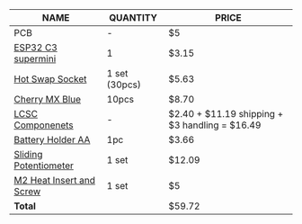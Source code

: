 | NAME                                                                                                                                                                                                                                                                                                                                                                                                                                                                                                        | QUANTITY      | PRICE                                          |
| ----------------------------------------------------------------------------------------------------------------------------------------------------------------------------------------------------------------------------------------------------------------------------------------------------------------------------------------------------------------------------------------------------------------------------------------------------------------------------------------------------------- | ------------- | ---------------------------------------------- |
| PCB                                                                                                                                                                                                                                                                                                                                                                                                                                                                                                         | -             | $5                                             |
| [ESP32 C3 supermini](https://www.aliexpress.com/item/1005007205044247.html?spm=a2g0o.productlist.main.5.5a7f262dfTVKQD&algo_pvid=1eede2e5-1cc1-4283-b602-e08dd9c403dd&algo_exp_id=1eede2e5-1cc1-4283-b602-e08dd9c403dd-4&pdp_ext_f=%7B%22order%22%3A%222274%22%2C%22eval%22%3A%221%22%7D&pdp_npi=4%40dis%21CAD%213.15%213.15%21%21%212.22%212.22%21%402103247017540179610048386ee377%2112000039797197683%21sea%21CA%216156843420%21X&curPageLogUid=HdwUlYQq8eBm&utparam-url=scene%3Asearch%7Cquery_from%3A) | 1             | $3.15                                          |
| [Hot Swap Socket](https://www.aliexpress.com/item/1005004290562374.html?spm=a2g0o.productlist.main.3.616d29e4yF2qrf&algo_pvid=1141f837-77cc-4588-bdc5-0e161e4481eb&algo_exp_id=1141f837-77cc-4588-bdc5-0e161e4481eb-2&pdp_ext_f=%7B%22order%22%3A%22220%22%2C%22eval%22%3A%221%22%7D&pdp_npi=4%40dis%21CAD%215.89%215.89%21%21%214.15%214.15%21%402101e9a217540180080495291eba58%2112000028647038706%21sea%21CA%216156843420%21X&curPageLogUid=tFYdHetldozq&utparam-url=scene%3Asearch%7Cquery_from%3A)     | 1 set (30pcs) | $5.63                                          |
| [Cherry MX Blue](https://www.aliexpress.com/item/1005006255961111.html?spm=a2g0o.productlist.main.1.7068524enDcDup&algo_pvid=4178a07f-00ad-4589-bf85-ae13dfa71100&algo_exp_id=4178a07f-00ad-4589-bf85-ae13dfa71100-0&pdp_ext_f=%7B%22order%22%3A%221029%22%2C%22eval%22%3A%221%22%7D&pdp_npi=4%40dis%21CAD%219.54%219.19%21%21%2148.57%2146.80%21%4021030ea417540180537664854ec2f4%2112000036489552483%21sea%21CA%216156843420%21X&curPageLogUid=AZroiK1A2IMI&utparam-url=scene%3Asearch%7Cquery_from%3A)   | 10pcs         | $8.70                                          |
| [LCSC Componenets](./src/Production/BOM.csv)                                                                                                                                                                                                                                                                                                                                                                                                                                                                                        | -             | $2.40 + $11.19 shipping + $3 handling = $16.49 |
| [Battery Holder AA](https://www.aliexpress.com/item/1005006225310014.html?spm=a2g0o.productlist.main.3.6dd933faqq2f6Q&algo_pvid=98e3b221-db1d-4430-a536-f901dd5ecfdf&algo_exp_id=98e3b221-db1d-4430-a536-f901dd5ecfdf-2&pdp_ext_f=%7B%22order%22%3A%222433%22%2C%22eval%22%3A%221%22%7D&pdp_npi=4%40dis%21CAD%213.06%213.06%21%21%212.16%212.16%21%402103245417540182318151789e4e6b%2112000036358597894%21sea%21CA%216156843420%21X&curPageLogUid=M5lM6qqQZ8yf&utparam-url=scene%3Asearch%7Cquery_from%3A)  | 1pc           | $3.66                                          |
| [Sliding Potentiometer](https://www.aliexpress.com/item/32988914044.html?spm=a2g0o.order_list.order_list_main.5.2cd91802WnkKzp)                                                                                                                                                                                                                                                                                                                                                                             | 1 set         | $12.09                                         |
| [M2 Heat Insert and Screw](https://www.aliexpress.com/item/1005003582355741.html?spm=a2g0o.order_list.order_list_main.5.24771802BUYpZ5)                                                                                                                                                                                                                                                                                                                                                                     | 1 set         | $5                                             |
| **Total**                                                                                                                                                                                                                                                                                                                                                                                                                                                                                                   |               | $59.72                                         |